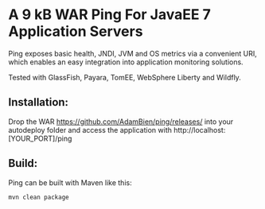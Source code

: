 # A 9 kB WAR Ping For JavaEE 7 Application Servers

Ping exposes basic health, JNDI, JVM and OS metrics via a convenient URI, which enables an easy integration into application monitoring solutions.

Tested with GlassFish, Payara, TomEE, WebSphere Liberty and Wildfly.

## Installation:

Drop the WAR https://github.com/AdamBien/ping/releases/ into your autodeploy folder and access the application with http://localhost:[YOUR_PORT]/ping

## Build:

Ping can be built with Maven like this:

    mvn clean package
